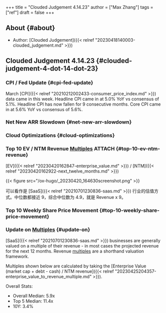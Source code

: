+++
title = "Clouded Judgement 4.14.23"
author = ["Max Zhang"]
tags = ["ref"]
draft = false
+++

## About {#about}

-   Author: [Clouded Judgement]({{< relref "20230418140003-clouded_judgement.md" >}})


## Clouded Judgement 4.14.23 {#clouded-judgement-4-dot-14-dot-23}


### CPI / Fed Update {#cpi-fed-update}

March [CPI]({{< relref "20210212002433-consumer_price_index.md" >}}) data came in this week. Headline CPI came in at 5.0% YoY vs consensus of 5.1%. Headline CPI has now fallen for 9 consecutive months. Core CPI came in at 5.6% YoY vs consensus of 5.6%.


### Net New ARR Slowdown {#net-new-arr-slowdown}


### Cloud Optimizations {#cloud-optimizations}


### Top 10 EV / NTM Revenue [Multiples](#org-radio--Multiples) <span class="tag"><span class="ATTACH">ATTACH</span></span> {#top-10-ev-ntm-revenue}

[EV]({{< relref "20230420162847-enterprise_value.md" >}}) / [NTM]({{< relref "20230420162922-next_twelve_months.md" >}})

<a id="figure--fig:"></a>

{{< figure src="/ox-hugo/_20230420_164630screenshot.png" >}}

可以看作是 [SaaS]({{< relref "20210701230836-saas.md" >}}) 行业的估值方式。中位数都接近 9，综合中位数为 4.9，就是 Revenue x 9。


### Top 10 Weekly Share Price Movement {#top-10-weekly-share-price-movement}


### Update on [Multiples](#org-radio--Multiples) {#update-on}

[SaaS]({{< relref "20210701230836-saas.md" >}}) businesses are generally valued on a multiple of their revenue - in most cases the projected revenue for the next 12 months. Revenue [multiples](#org-radio--Multiples) are a shorthand valuation framework.

<span class="org-radio" id="org-radio--Multiples">Multiples</span> shown below are calculated by taking the [Enterprise Value (market cap + debt - cash) / NTM revenue]({{< relref "20230425204357-enterprise_value_to_revenue_multiple.md" >}}).

Overall Stats:

-   Overall Median: 5.9x
-   Top 5 Median: 11.4x
-   10Y: 3.4%
